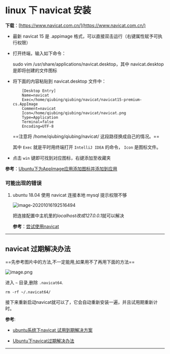 # linux 下 navicat 安装

**下载**：[https://www.navicat.com.cn/](https://www.navicat.com.cn/)

- 最新 navicat 15 是 .appimage 格式，可以直接双击运行（右键属性赋予可执行权限）

- 打开终端，输入如下命令：

  sudo vim /usr/share/applications/navicat.desktop，其中 navicat.desktop 是即将创建的文件图标

- 将下面的内容粘贴到 navicat.desktop 文件中：

  ```shell
      [Desktop Entry]
      Name=navicat
      Exec=/home/qiubing/qiubing/navicat/navicat15-premium-cs.AppImage
      Comment=navicat
      Icon=/home/qiubing/qiubing/navicat/navicat.png
      Type=Application
      Terminal=false
      Encoding=UTF-8
  ```

  ==注意将 /home/qiubing/qiubing/navicat/ 这段路径换成自己的情况。==

  其中 `Exec` 就是平时用终端打开 `IntelliJ IDEA` 的命令， `Icon` 是图标文件。

- 点击 `win` 键即可找到对应图标，右键添加至收藏夹

**参考**：[Ubuntu下为AppImage应用添加图标并添加到应用](https://zhuanlan.zhihu.com/p/215507075)

### 可能出现的错误

1. ubuntu 18.04 使用 navicat 连接本地 mysql 提示权限不够

   ![image-20201016192516494](https://i.loli.net/2020/10/16/Ef7pKOGX9CVQTqJ.png)

   把连接配置中主机里的*localhost改成127.0.0.1*就可以解决

   **参考**：[尝试使用navicat](https://blog.csdn.net/qq_42848693/article/details/108604739)

---

## navicat 过期解决办法

==先参考图片中的方法,不一定能用,如果用不了再用下面的方法==

![image.png](http://ww1.sinaimg.cn/large/006alGmrgy1g76utjx7jfj30k80gg76d.jpg)

进入 `~` 目录,删除 `.navicat64`.

`rm -rf ~/.navicat64/`

接下来重新启动navicat就可以了，它会自动重新安装一遍，并且试用期重新计时。

**参考**:

- [ubuntu系统下navicat 试用到期解决方案](https://www.cnblogs.com/lpdeboke/p/11263120.html)

- [Ubuntu下navicat过期解决办法](https://www.cnblogs.com/shaojiafeng/p/10728603.html)

---
